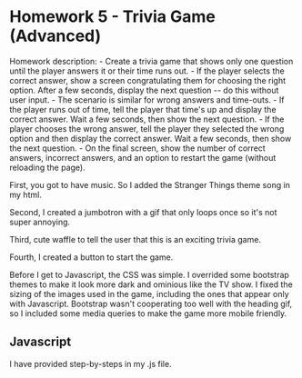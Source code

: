 <h1>Homework 5 - Trivia Game (Advanced)</h1>
Homework description: 
- Create a trivia game that shows only one question until the player answers it or their time runs out.
- If the player selects the correct answer, show a screen congratulating them for choosing the right option. After a few seconds, display the next question -- do this without user input.
- The scenario is similar for wrong answers and time-outs.
- If the player runs out of time, tell the player that time's up and display the correct answer. Wait a few seconds, then show the next question.
- If the player chooses the wrong answer, tell the player they selected the wrong option and then display the correct answer. Wait a few seconds, then show the next question.
- On the final screen, show the number of correct answers, incorrect answers, and an option to restart the game (without reloading the page).


First, you got to have music. So I added the Stranger Things theme song in my html. 

Second, I created a jumbotron with a gif that only loops once so it's not super annoying.

Third, cute waffle to tell the user that this is an exciting trivia game.

Fourth, I created a button to start the game. 

Before I get to Javascript, the CSS was simple. I overrided some bootstrap themes to make it look more dark and ominious like the TV show. I fixed the sizing of the images used in the game, including the ones that appear only with Javascript. Bootstrap wasn't cooperating too well with the heading gif, so I included some media queries to make the game more mobile friendly. 

<h2>Javascript</h2>
I have provided step-by-steps in my .js file. 
